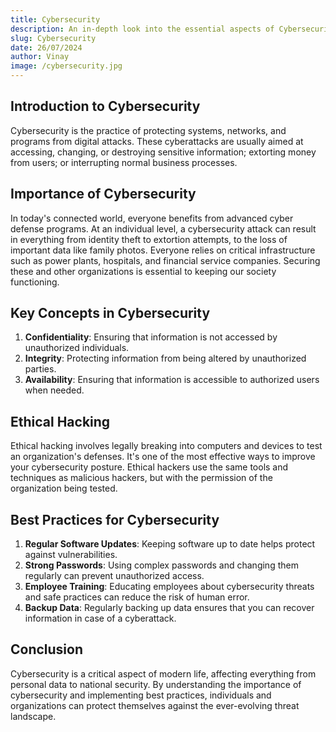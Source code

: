 ```yaml
---
title: Cybersecurity
description: An in-depth look into the essential aspects of Cybersecurity
slug: Cybersecurity
date: 26/07/2024
author: Vinay
image: /cybersecurity.jpg
---
```


## Introduction to Cybersecurity

Cybersecurity is the practice of protecting systems, networks, and programs from digital attacks. These cyberattacks are usually aimed at accessing, changing, or destroying sensitive information; extorting money from users; or interrupting normal business processes.

## Importance of Cybersecurity

In today's connected world, everyone benefits from advanced cyber defense programs. At an individual level, a cybersecurity attack can result in everything from identity theft to extortion attempts, to the loss of important data like family photos. Everyone relies on critical infrastructure such as power plants, hospitals, and financial service companies. Securing these and other organizations is essential to keeping our society functioning.

## Key Concepts in Cybersecurity

1. **Confidentiality**: Ensuring that information is not accessed by unauthorized individuals.
2. **Integrity**: Protecting information from being altered by unauthorized parties.
3. **Availability**: Ensuring that information is accessible to authorized users when needed.

## Ethical Hacking

Ethical hacking involves legally breaking into computers and devices to test an organization's defenses. It's one of the most effective ways to improve your cybersecurity posture. Ethical hackers use the same tools and techniques as malicious hackers, but with the permission of the organization being tested.

## Best Practices for Cybersecurity

1. **Regular Software Updates**: Keeping software up to date helps protect against vulnerabilities.
2. **Strong Passwords**: Using complex passwords and changing them regularly can prevent unauthorized access.
3. **Employee Training**: Educating employees about cybersecurity threats and safe practices can reduce the risk of human error.
4. **Backup Data**: Regularly backing up data ensures that you can recover information in case of a cyberattack.

## Conclusion

Cybersecurity is a critical aspect of modern life, affecting everything from personal data to national security. By understanding the importance of cybersecurity and implementing best practices, individuals and organizations can protect themselves against the ever-evolving threat landscape.